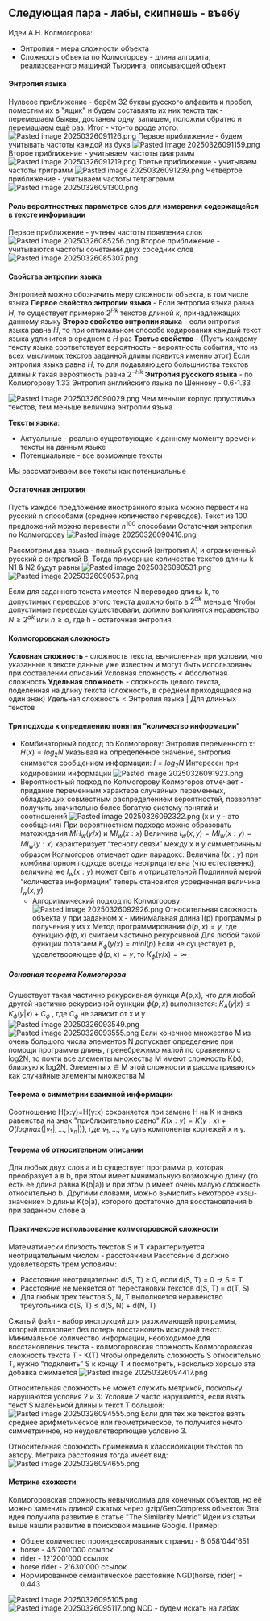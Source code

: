 ## Следующая пара - лабы, скипнешь - въебу

Идеи А.Н. Колмогорова:

* Энтропия - мера сложности объекта
* Сложность объекта по Колмогорову - длина алгорита, реализованного машиной Тьюринга, описывающей объект

#### Энтропия языка

Нулвеое приближение - берём 32 буквы русского алфавита и пробел, поместим их в "ящик" и будем составлять их них текста так - перемешаем быквы, достанем одну, запишем, положим обратно и перемашаем ещё раз. Итог - что-то вроде этого:
![Pasted image 20250326091126.png](%D0%9F%D0%B8%D0%BA%D1%87%D0%B8/%D0%9B%D0%B5%D0%BA%D1%86%D0%B8%D0%B8/Pasted%20image%2020250326091126.png)
Первое приближение - будем учитывать частоты каждой из букв
![Pasted image 20250326091159.png](%D0%9F%D0%B8%D0%BA%D1%87%D0%B8/%D0%9B%D0%B5%D0%BA%D1%86%D0%B8%D0%B8/Pasted%20image%2020250326091159.png)
Второе приближение - учитываем частоты диаграмм
![Pasted image 20250326091219.png](%D0%9F%D0%B8%D0%BA%D1%87%D0%B8/%D0%9B%D0%B5%D0%BA%D1%86%D0%B8%D0%B8/Pasted%20image%2020250326091219.png)
Третье приближение - учитываем частоты триграмм
![Pasted image 20250326091239.png](%D0%9F%D0%B8%D0%BA%D1%87%D0%B8/%D0%9B%D0%B5%D0%BA%D1%86%D0%B8%D0%B8/Pasted%20image%2020250326091239.png)
Четвёртое приближение - учитываем частоты тетраграмм
![Pasted image 20250326091300.png](%D0%9F%D0%B8%D0%BA%D1%87%D0%B8/%D0%9B%D0%B5%D0%BA%D1%86%D0%B8%D0%B8/Pasted%20image%2020250326091300.png)

#### Роль вероятностных параметров слов для измерения содержащейся в тексте информации

Первое приближение - учтены частоты появления слов
![Pasted image 20250326085256.png](%D0%9F%D0%B8%D0%BA%D1%87%D0%B8/%D0%9B%D0%B5%D0%BA%D1%86%D0%B8%D0%B8/Pasted%20image%2020250326085256.png)
Второе приближение - учитываются частоты сочетаний двух соседних слов
![Pasted image 20250326085307.png](%D0%9F%D0%B8%D0%BA%D1%87%D0%B8/%D0%9B%D0%B5%D0%BA%D1%86%D0%B8%D0%B8/Pasted%20image%2020250326085307.png)

#### Свойства энтропии языка

Энтропией можно обозначить меру сложности объекта, в том числе языка
**Первое свойство энтропии языка** - Если энтропия языка равна $H$, то существует примерно $2^{Hk}$ текстов длиной $k$, принадлежащих данному языку
**Второе свойство энтропии языка** - если энтропия языка равна $H$, то при оптимальном способе кодирования каждый текст языка удлинится в среднем в $H$ раз
**Третье свойство** - (Пусть каждому тексту языка соответствует вероятность - вероятность события, что из всех мыслимых текстов заданной длины появится именно этот) Если энтропия языка равна $H$, то для подавляющего большниства текстов длины $k$ такая вероятность равна $2^{-Hk}$
**Энтропия русского языка** - по Колмогорову 1.33
Энтропия английскиго языка по Шеннону - 0.6-1.33

![Pasted image 20250326090029.png](%D0%9F%D0%B8%D0%BA%D1%87%D0%B8/%D0%9B%D0%B5%D0%BA%D1%86%D0%B8%D0%B8/Pasted%20image%2020250326090029.png)
Чем меньше корпус допустимых текстов, тем меньше величина энтропии языка

**Тексты языка**:

* Актуальные - реально существующие к данному моменту времени тексты на данным языке
* Потенциальные - все возможные тексты

Мы рассматриваем все тексты как потенциальные

#### Остаточная энтропия

Пусть каждое предложение иностранного языка можно первести на русский n способами (среднее количество переводов). Текст из 100 предложений можно перевести $n^{100}$ способами
Остаточная энтропия по Колмогорову
![Pasted image 20250326090416.png](%D0%9F%D0%B8%D0%BA%D1%87%D0%B8/%D0%9B%D0%B5%D0%BA%D1%86%D0%B8%D0%B8/Pasted%20image%2020250326090416.png)

Рассмотрим два языка - полный русский (энтропия А) и ограниченный русский с энтропией B,
Тогда примерные количестве текстов длины k N1 & N2 будут равны
![Pasted image 20250326090531.png](%D0%9F%D0%B8%D0%BA%D1%87%D0%B8/%D0%9B%D0%B5%D0%BA%D1%86%D0%B8%D0%B8/Pasted%20image%2020250326090531.png)
![Pasted image 20250326090537.png](%D0%9F%D0%B8%D0%BA%D1%87%D0%B8/%D0%9B%D0%B5%D0%BA%D1%86%D0%B8%D0%B8/Pasted%20image%2020250326090537.png)

Если для заданного текста имеется N переводов длины k, то допустимых переводов этого текста должно быть в $2^{\alpha k}$ меньше
Чтобы допустимые переводы существовали, должно выполнятся неравенство $N\geqslant2^{\alpha k}$ или $h\geqslant\alpha$, где h - остаточная энтропия

#### Колмогоровская сложность

**Условная сложность** - сложность текста, вычисленная при условии, что указанные в тексте данные уже известны и могут быть использованы при составлении описаний
Условная сложность \< Абсолютная сложность
**Удельная сложность** - сложность целого текста, поделённая на длину текста (сложность, в среднем приходящаяся на один знак)
Удельная сложность \< Энтропия языка | Для длинных текстов

#### Три подхода к определению понятия "количество информации"

* Комбинаторный подход по Колмогорову:
  Энтропия переменного x: $H(x)=log_2N$
  Указывая на определённое значение, энтропия снимается сообщением информации: $I=log_2N$
  Интересен при кодировании информации
  ![Pasted image 20250326091923.png](%D0%9F%D0%B8%D0%BA%D1%87%D0%B8/%D0%9B%D0%B5%D0%BA%D1%86%D0%B8%D0%B8/Pasted%20image%2020250326091923.png)
* Вероятностный подход по Колмогорову
  Колмогоров отмечает - придание переменным характера случайных переменных, обладающих совместным распределением вероятностей, позволяет получить значительно более богатую систему понятий и соотношений
  ![Pasted image 20250326092322.png](%D0%9F%D0%B8%D0%BA%D1%87%D0%B8/%D0%9B%D0%B5%D0%BA%D1%86%D0%B8%D0%B8/Pasted%20image%2020250326092322.png)
  (x и y - это сообщения)
  При вероятностном подходе можно образовать матожидания $MH_w(y/x)$ и $MI_w(x:x)$
  Величина $I_w(x,y) = MI_w(x:y) = MI_w(y:x)$ характеризует “тесноту связи” между x и y симметричным образом Колмогоров отмечает один парадокс:
  Величина $I(x:y)$ при комбинаторном подходе всегда неотрицательна (что естественно), величина же $I_w(x:y)$ может быть и отрицательной
  Подлинной мерой “количества информации” теперь становится усредненная величина $I_w(x,y)$
  * Алгоритмический подход по Колмогорову
    ![Pasted image 20250326092926.png](%D0%9F%D0%B8%D0%BA%D1%87%D0%B8/%D0%9B%D0%B5%D0%BA%D1%86%D0%B8%D0%B8/Pasted%20image%2020250326092926.png)
    Относительная сложность объекта y при заданном x - минимальная длина I(p) программы p получения y из x
    Метод программирования $\phi(p,x)=y$, где функцию $\phi(p,x)$ считаем частично рекурсивной
    Для любой такой функции полагаем $K_\phi(y/x)=min I(p)$
    Если не существует p, удовлетворяющее $\phi(p,x)=y$, то $K_\phi(y/x)=\infty$

##### Основная теорема Колмогорова

Существует такая частично рекурсивная функци A(p,x), что для любой другой частично рекурсивной функции $\phi(p,x)$ выполняется: $K_A(y|x)\leqslant K_\phi(y|x) + C_\phi$ , где $C_\phi$ не зависит от x и y
![Pasted image 20250326093549.png](%D0%9F%D0%B8%D0%BA%D1%87%D0%B8/%D0%9B%D0%B5%D0%BA%D1%86%D0%B8%D0%B8/Pasted%20image%2020250326093549.png)
![Pasted image 20250326093555.png](%D0%9F%D0%B8%D0%BA%D1%87%D0%B8/%D0%9B%D0%B5%D0%BA%D1%86%D0%B8%D0%B8/Pasted%20image%2020250326093555.png)
Если конечное множество M из очень большого числа элементов N допускает определение при помощи программы длины, пренебрежимо малой по сравнению с log2N, то почти все элементы множества M имеют сложность K(x), близкую к log2N. Элементы x ∈ M этой сложности и рассматриваются как случайные элементы множества M

#### Теорема о симметрии взаимной информации

Соотношение H(x:y)=H(y:x) сохраняется при замене H на K и знака равенства на знак "приблизительно равно"
$K(x : y) = K(y : x) + O ( log max(|ν_1| , . . . , |ν_n| )),\ где\ ν_1, . . . , ν_n$ суть компоненты кортежей x и y.

#### Теорема об относительном описании

Для любых двух слов a и b существует программа p, которая преобразует a в b, при этом имеет минимальную возможную длину (то есть ее длина равна K(b|a)) и при этом p имеет очень малую сложность относительно b. Другими словами, можно вычислить некоторое «хэш-значение» b длины K(b|a), которого достаточно для восстановления b при заданном слове a

#### Практичексое использование колмогоровской сложности

Математически близость текстов S и T характеризуется неотрицательным числом - расстоянием
Расстояние d должно удовлетворять трем условиям:

* Расстояние неотрицательно d(S, T) ≥ 0, если d(S, T) = 0 → S = T
* Расстояние не меняется от перестановки текстов d(S, T) = d(T, S)
* Для любых трех текстов S, N, T выполняется неравенство треугольника d(S, T) ≤ d(S, N) + d(N, T)

Сжатый файл - набор инструкций для разжимающей программы, который позволяет без потерь восстановить исходный текст. Минимальное количество информации, необходимое для восстановления текста - колмогоровская сложность
Колмогоровская сложность текста T - K(T)
Чтобы определить сложность S относительно T, нужно “подклеить” S к концу T и посмотреть, насколько хорошо эта добавка сжимается
![Pasted image 20250326094417.png](%D0%9F%D0%B8%D0%BA%D1%87%D0%B8/%D0%9B%D0%B5%D0%BA%D1%86%D0%B8%D0%B8/Pasted%20image%2020250326094417.png)

Относительная сложность не может служить метрикой, поскольку нарушаются условия 2 и 3: Условие 2 часто нарушается, если взять текст S маленькой длины и текст T большой:
![Pasted image 20250326094555.png](%D0%9F%D0%B8%D0%BA%D1%87%D0%B8/%D0%9B%D0%B5%D0%BA%D1%86%D0%B8%D0%B8/Pasted%20image%2020250326094555.png)
Если для тех же текстов взять среднее арифметическое или геометрическое, то получится нечто симметричное, но неудовлетворяющее условию 3.

Относительная сложность применима в классификации текстов по автору. Метрика расстояния тогда имеет вид:
![Pasted image 20250326094655.png](%D0%9F%D0%B8%D0%BA%D1%87%D0%B8/%D0%9B%D0%B5%D0%BA%D1%86%D0%B8%D0%B8/Pasted%20image%2020250326094655.png)

#### Метрика схожести

Колмогоровская сложность невычислима для конечных объектов, но её можно заменить длиной сжатых через gzip/GenCompress объектов
Эта идея получила развитие в статье "The Similarity Metric"
Идеи из статьи выше нашли развитие в поисковой машине Google. Пример:

* Общее количество проиндексированных страниц - 8'058'044'651
* horse - 46'700'000 ссылок
* rider - 12'200'000 ссылок
* horse rider - 2'630'000 ссылок
* Нормированное семантическое расстояние NGD(horse, rider) = 0.443

![Pasted image 20250326095105.png](%D0%9F%D0%B8%D0%BA%D1%87%D0%B8/%D0%9B%D0%B5%D0%BA%D1%86%D0%B8%D0%B8/Pasted%20image%2020250326095105.png)
![Pasted image 20250326095117.png](%D0%9F%D0%B8%D0%BA%D1%87%D0%B8/%D0%9B%D0%B5%D0%BA%D1%86%D0%B8%D0%B8/Pasted%20image%2020250326095117.png)
NCD - будем искать на лабах
